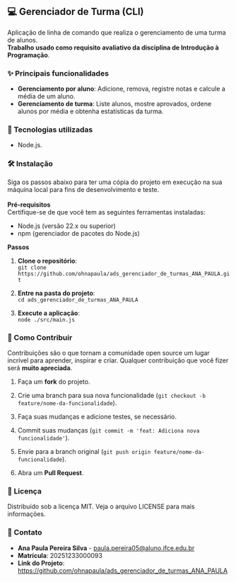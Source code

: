 ## 💻 Gerenciador de Turma (CLI)
Aplicação de linha de comando que realiza o gerenciamento de uma turma de alunos.<br>
**Trabalho usado como requisito avaliativo da disciplina de Introdução à Programação**.

### ✨ Principais funcionalidades
- **Gerenciamento por aluno**: Adicione, remova, registre notas e calcule a média de um aluno.
- **Gerenciamento de turma**:  Liste alunos, mostre aprovados, ordene alunos por média e obtenha estatísticas da turma.

### 🚀 Tecnologias utilizadas
- Node.js.

### 🛠️ Instalação
Siga os passos abaixo para ter uma cópia do projeto em execução na sua máquina local para fins de desenvolvimento e teste.<br><br>
**Pré-requisitos**<br>
Certifique-se de que você tem as seguintes ferramentas instaladas:<br>
- Node.js (versão 22.x ou superior)
- npm (gerenciador de pacotes do Node.js)<br>

**Passos**<br>
1. **Clone o repositório**:<br>
`git clone https://github.com/ohnapaula/ads_gerenciador_de_turmas_ANA_PAULA.git`<br>

2. **Entre na pasta do projeto**:<br>
`cd ads_gerenciador_de_turmas_ANA_PAULA`<br>

3. **Execute a aplicação**:<br>
`node ./src/main.js`<br>

### 🤝 Como Contribuir
Contribuições são o que tornam a comunidade open source um lugar incrível para aprender, inspirar e criar. Qualquer contribuição que você fizer será **muito apreciada**.<br>
1. Faça um **fork** do projeto.

2. Crie uma branch para sua nova funcionalidade (`git checkout -b feature/nome-da-funcionalidade`).

3. Faça suas mudanças e adicione testes, se necessário.

4. Commit suas mudanças (`git commit -m 'feat: Adiciona nova funcionalidade'`).

5. Envie para a branch original (`git push origin feature/nome-da-funcionalidade`).

6. Abra um **Pull Request**.

### 📄 Licença
Distribuído sob a licença MIT. Veja o arquivo LICENSE para mais informações.

### 📧 Contato
- **Ana Paula Pereira Silva** - paula.pereira05@aluno.ifce.edu.br
- **Matrícula**: 20251233000093
- **Link do Projeto**: https://github.com/ohnapaula/ads_gerenciador_de_turmas_ANA_PAULA
